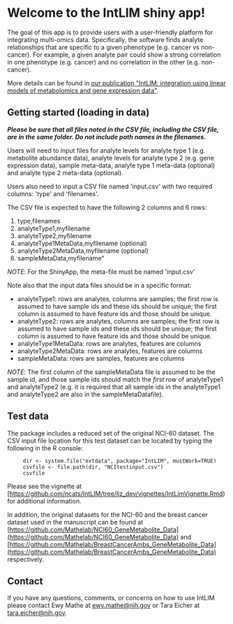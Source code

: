 # Welcome to the IntLIM shiny app!

The goal of this app is to provide users with a user-friendly platform for integrating multi-omics data.  Specifically, the software finds analyte relationships that are specific to a given phenotype (e.g. cancer vs non-cancer). For example, a given analyte pair could show a strong correlation in one phenotype (e.g. cancer) and no correlation in the other (e.g. non-cancer). 

More details can be found in <a href="https://bmcbioinformatics.biomedcentral.com/articles/10.1186/s12859-018-2085-6" target="_blank"> our publication "IntLIM: integration using linear models of metabolomics and gene expression data"</a>.

## Getting started (loading in data)

__*Please be sure that all files noted in the CSV file, including the CSV file, are in the same folder. Do not include path names in the filenames.*__

Users will need to input files for analyte levels for analyte type 1 (e.g. metabolite abundance data), analyte levels for analyte type 2 (e.g. gene expression data), sample meta-data, analyte type 1 meta-data (optional) and analyte type 2 meta-data (optional).  

Users also need to input a CSV file named 'input.csv' with two required columns: 'type' and 'filenames'.

The CSV file is expected to have the following 2 columns and 6 rows:

1. type,filenames
2. analyteType1,myfilename
3. analyteType2,myfilename
4. analyteType1MetaData,myfilename (optional)
5. analyteType2MetaData,myfilename (optional)
6. sampleMetaData,myfilename"

*NOTE*: For the ShinyApp, the meta-file must be named 'input.csv'

Note also that the input data files should be in a specific format:
- analyteType1: rows are analytes, columns are samples; the first row is assumed to have sample ids and these ids should be unique; the first column is assumed to have feature ids and those should be unique.
- analyteType2: rows are analytes, columns are samples; the first row is assumed to have sample ids and these ids should be unique; the first column is assumed to have feature ids and those should be unique.
- analyteType1MetaData: rows are analytes, features are columns
- analyteType2MetaData: rows are analytes, features are columns
- sampleMetaData: rows are samples, features are columns

*NOTE*: The first column of the sampleMetaData file is assumed to be the sample id, and those sample ids should match the *first row* of analyteType1 and analyteType2 (e.g. it is required that all sample ids in the analyteType1 and analyteType2 are also in the sampleMetaDatafile).

## Test data
The package includes a reduced set of the original NCI-60 dataset.  The CSV input file location for this test dataset can be located by typing the following in the R console:
```
     dir <- system.file("extdata", package="IntLIM", mustWork=TRUE)
     csvfile <- file.path(dir, "NCItestinput.csv")
     csvfile
```
Please see the vignette at [https://github.com/ncats/IntLIM/tree/liz_dev/vignettes/IntLimVignette.Rmd) for additional information.

In addition, the original datasets for the NCI-60 and the breast cancer dataset used in the manuscript can be found at [https://github.com/Mathelab/NCI60_GeneMetabolite_Data](https://github.com/Mathelab/NCI60_GeneMetabolite_Data) and [https://github.com/Mathelab/BreastCancerAmbs_GeneMetabolite_Data](https://github.com/Mathelab/BreastCancerAmbs_GeneMetabolite_Data) respectively.

## Contact

If you have any questions, comments, or concerns on how to use IntLIM please contact Ewy Mathe at ewy.mathe@nih.gov or  Tara Eicher at tara.eicher@nih.gov.
